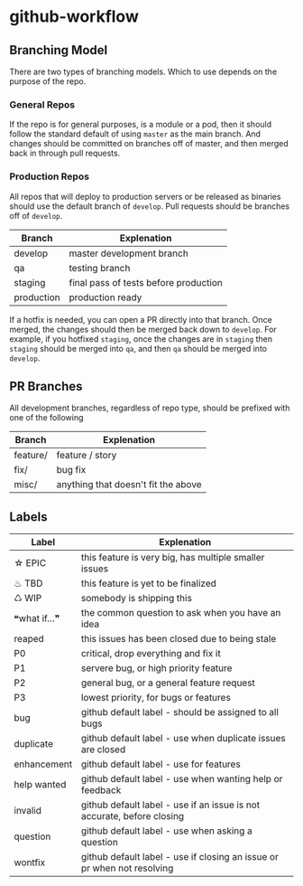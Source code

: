 github-workflow
===============

## Branching Model

There are two types of branching models. Which to use depends on the purpose of the repo.

### General Repos

If the repo is for general purposes, is a module or a pod, then it should follow the standard default of using `master` as the main branch. And changes should be committed on branches off of master, and then merged back in through pull requests.

### Production Repos

All repos that will deploy to production servers or be released as binaries should use the default branch of `develop`. Pull requests should be branches off of `develop`.

Branch | Explenation
--- | ---
develop | master development branch
qa | testing branch
staging | final pass of tests before production
production | production ready

If a hotfix is needed, you can open a PR directly into that branch. Once merged, the changes should then be merged back down to `develop`.
For example, if you hotfixed `staging`, once the changes are in `staging` then `staging` should be merged into `qa`, and then `qa` should be merged into `develop`.

## PR Branches

All development branches, regardless of repo type, should be prefixed with one of the following

Branch | Explenation
--- | ---
feature/ | feature / story
fix/ | bug fix
misc/ | anything that doesn't fit the above

## Labels

Label | Explenation
--- | ---
☆ EPIC | this feature is very big, has multiple smaller issues
♨︎ TBD | this feature is yet to be finalized
♺ WIP | somebody is shipping this
❝what if…❞ | the common question to ask when you have an idea
reaped | this issues has been closed due to being stale
P0 | critical, drop everything and fix it
P1 | servere bug, or high priority feature
P2 | general bug, or a general feature request
P3 | lowest priority, for bugs or features
bug | github default label - should be assigned to all bugs
duplicate | github default label - use when duplicate issues are closed
enhancement | github default label - use for features
help wanted | github default label - use when wanting help or feedback
invalid  | github default label - use if an issue is not accurate, before closing
question | github default label - use when asking a question
wontfix | github default label - use if closing an issue or pr when not resolving
